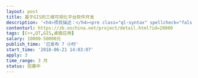```yaml
---                
layout: post       
title: 基于GIS的三维可视化平台软件开发           
description: '<h4>项目描述：</h4><pre class="ql-syntax" spellcheck="false">一、详细需求：</br></br>1. 基于开源三维引擎OSGE开发（开发环境：VS2010或以上、C++语言、QT5.6或以上），软件架构支持对导入数据的直接内存操作；</br></br>2. 具有加载空间数据、矢量数据的功能；具有新增、编辑和管理点、线、面、文本图层的功能，具有支持地图标签的功能；</br></br>3. 支持高程数据导入和卫片导入(针对大的地形数据或卫片的导入、显示、漫游高效，即不延迟、不卡顿)；</br></br>4. 后台数据管理支持WMS（网络地图服务）规范；</br></br>5. 支持地球体、飞行功能，飞行到局部区域能够显示三维场景，支持三维地形的漫游、三维物体创建；</br></br>6. 具有类似于GoogleEarth的人机界面。</br></br></br>二、验收标准</br></br>1. 对软件进行测试，确认是否完成以上的基本功能需求；</br></br>2. 需要提交关于该项目的所有源代码；</br></br>3. 需要提交关于该项目的的开发文档；</br></br>4. 确保在3-6月的工作时间内完成并提交工作成果。</br></br></br>三、团队要求</br></br>1. 希望找在OSGE开发方面具有丰富经验的个人或团队承接这个项目，具有相关项目的DEMO软件；</br></br>2. 希望项目承接方在北京地区。</br></pre><p><br></p>'     
contenturl: https://zb.oschina.net/project/detail.html?id=20860      
tags: [C++,QT,GIS,桌面应用]            
salary: 10000-50000元          
publish_time: '已发布 7 小时'         
start_time: '2018-06-21 14:03:07'           
apply: 3                   
time_range: 3 月              
status: 招募中                  
---                 
```

